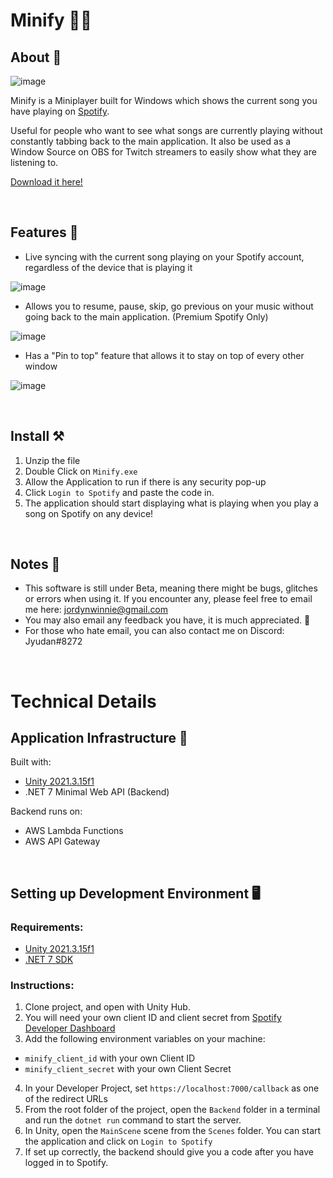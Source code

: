 # Minify 🎵🎶

## About 🐳
![image](https://user-images.githubusercontent.com/48559311/206890530-882078c0-647a-46c8-8331-b1b0445148fb.png)


Minify is a Miniplayer built for Windows which shows the current song you have playing on [Spotify](https://www.spotify.com/us/download/windows/). 

Useful for people who want to see what songs are currently playing without constantly tabbing back to the main application. It also be used as a Window Source on OBS for Twitch streamers to easily show what they are listening to.

[Download it here!](https://github.com/JordynWinnie/MinifyPlayer/releases)

<br>

## Features 🐣 

- Live syncing with the current song playing on your Spotify account, regardless of the device that is playing it

![image](https://user-images.githubusercontent.com/48559311/206890914-09261e2a-970f-4f1f-94d2-9b99631d5319.png)

- Allows you to resume, pause, skip, go previous on your music without going back to the main application. (Premium Spotify Only)

![image](https://user-images.githubusercontent.com/48559311/206890926-92412be7-df67-4b96-a680-8aa3aa5d26c3.png)

- Has a "Pin to top" feature that allows it to stay on top of every other window 

![image](https://user-images.githubusercontent.com/48559311/206890981-13611f68-bb38-4781-a5c1-52f3b8505e5b.png)

<br>

## Install ⚒️

1. Unzip the file
2. Double Click on `Minify.exe`
3. Allow the Application to run if there is any security pop-up
4. Click `Login to Spotify` and paste the code in.
5. The application should start displaying what is playing when you play a song on Spotify on any device!

<br>

## Notes 📝

- This software is still under Beta, meaning there might be bugs, glitches or errors when using it. If you encounter any, please feel free to email me here: jordynwinnie@gmail.com
- You may also email any feedback you have, it is much appreciated. 💖
- For those who hate email, you can also contact me on Discord: Jyudan#8272

<br>

# Technical Details 

## Application Infrastructure 🚠

Built with:
- [Unity 2021.3.15f1](https://unity.com/releases/editor/whats-new/2021.3.15)
- .NET 7 Minimal Web API (Backend)

Backend runs on:
- AWS Lambda Functions
- AWS API Gateway

<br> 

## Setting up Development Environment 🖥️

### Requirements:
- [Unity 2021.3.15f1](https://unity.com/releases/editor/whats-new/2021.3.15)
- [.NET 7 SDK](https://dotnet.microsoft.com/en-us/download/dotnet/7.0)

### Instructions: 

1. Clone project, and open with Unity Hub.
2. You will need your own client ID and client secret from [Spotify Developer Dashboard](https://developer.spotify.com/dashboard/login)
3. Add the following environment variables on your machine:
- `minify_client_id` with your own Client ID
- `minify_client_secret` with your own Client Secret
4. In your Developer Project, set `https://localhost:7000/callback` as one of the redirect URLs 
5. From the root folder of the project, open the `Backend` folder in a terminal and run the `dotnet run` command to start the server. 
6. In Unity, open the `MainScene` scene from the `Scenes` folder. You can start the application and click on `Login to Spotify`
7. If set up correctly, the backend should give you a code after you have logged in to Spotify. 
